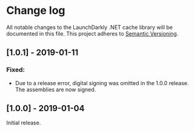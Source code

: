 # Change log

All notable changes to the LaunchDarkly .NET cache library will be documented in this file. This project adheres to [Semantic Versioning](http://semver.org).

## [1.0.1] - 2019-01-11
### Fixed:
- Due to a release error, digital signing was omitted in the 1.0.0 release. The assemblies are now signed.

## [1.0.0] - 2019-01-04

Initial release.
